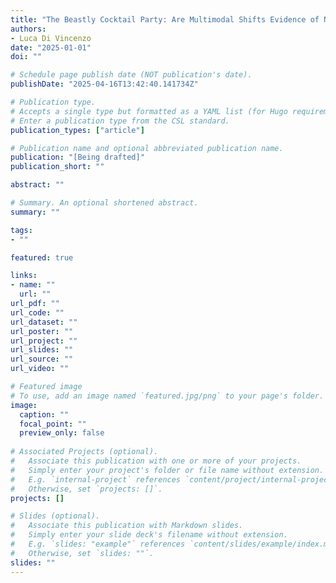 ```yaml
---
title: "The Beastly Cocktail Party: Are Multimodal Shifts Evidence of Non-Human Theory of Mind?"
authors:
- Luca Di Vincenzo
date: "2025-01-01"
doi: ""

# Schedule page publish date (NOT publication's date).
publishDate: "2025-04-16T13:42:40.141734Z"

# Publication type.
# Accepts a single type but formatted as a YAML list (for Hugo requirements).
# Enter a publication type from the CSL standard.
publication_types: ["article"]

# Publication name and optional abbreviated publication name.
publication: "[Being drafted]"
publication_short: ""

abstract: ""

# Summary. An optional shortened abstract.
summary: ""

tags:
- ""

featured: true

links:
- name: ""
  url: ""
url_pdf: ""
url_code: ""
url_dataset: ""
url_poster: ""
url_project: ""
url_slides: ""
url_source: ""
url_video: ""

# Featured image
# To use, add an image named `featured.jpg/png` to your page's folder. 
image:
  caption: ""
  focal_point: ""
  preview_only: false
  
# Associated Projects (optional).
#   Associate this publication with one or more of your projects.
#   Simply enter your project's folder or file name without extension.
#   E.g. `internal-project` references `content/project/internal-project/index.md`.
#   Otherwise, set `projects: []`.
projects: []

# Slides (optional).
#   Associate this publication with Markdown slides.
#   Simply enter your slide deck's filename without extension.
#   E.g. `slides: "example"` references `content/slides/example/index.md`.
#   Otherwise, set `slides: ""`.
slides: ""
---
```


